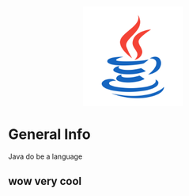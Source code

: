 <p>
    <img src="/docs/assets/java_icon.png" alt="Java Icon"/>
    <style>
        img { 
            display: block;
            margin-left: auto;
            margin-right: auto;
            width: 40%;
        }
    </style>
</p>

# General Info
Java do be a language

## wow very cool
